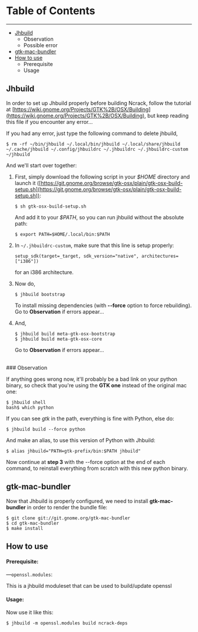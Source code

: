 # Table of Contents
---
   
 * [Jhbuild](#jhbuild)
 	* Observation
 	* Possible error
 * [gtk-mac-bundler](#bundler)
 * [How to use](#howto)
 	* Prerequisite
 	* Usage

## <a name="jhbuild"></a>Jhbuild

In order to set up Jhbuild properly before building Ncrack, follow the tutorial at [https://wiki.gnome.org/Projects/GTK%2B/OSX/Building](https://wiki.gnome.org/Projects/GTK%2B/OSX/Building), but keep reading this file if you encounter any error...

If you had any error, just type the following command to delete jhbuild,

	$ rm -rf ~/bin/jhbuild ~/.local/bin/jhbuild ~/.local/share/jhbuild ~/.cache/jhbuild ~/.config/jhbuildrc ~/.jhbuildrc ~/.jhbuildrc-custom ~/jhbuild

And we'll start over together:

1.	First, simply download the following script in your _$HOME_ directory and launch it ([https://git.gnome.org/browse/gtk-osx/plain/gtk-osx-build-setup.sh](https://git.gnome.org/browse/gtk-osx/plain/gtk-osx-build-setup.sh)):

	~~~~
	$ sh gtk-osx-build-setup.sh
	~~~~
	
	And add it to your _$PATH_, so you can run jhbuild without the absolute path:
	
	~~~~
	$ export PATH=$HOME/.local/bin:$PATH
	~~~~
	
2.	In `~/.jhbuildrc-custom`, make sure that this line is setup properly:

	~~~~
	setup_sdk(target=_target, sdk_version="native", architectures=["i386"])
	~~~~
	
	for an i386 architecture.
	
3.	Now do,

	~~~~
	$ jhbuild bootstrap
	~~~~
	
	To install missing dependencies (with **--force** option to force rebuilding).<br/>Go to **Observation** if errors appear...
	
4.	And,

	~~~~
	$ jhbuild build meta-gtk-osx-bootstrap
	$ jhbuild build meta-gtk-osx-core
	~~~~
	
	Go to **Observation** if errors appear... 
	
<br/>
### Observation
	
If anything goes wrong now, it'll probably be a bad link on your python binary, so check that you're using the **GTK one** instead of the original mac one:

~~~~	
$ jhbuild shell
bash$ which python
~~~~

If you can see _gtk_ in the path, everything is fine with Python, else do:

~~~~
$ jhbuild build --force python
~~~~

And make an alias, to use this version of Python with Jhbuild:

~~~~
$ alias jhbuild="PATH=gtk-prefix/bin:$PATH jhbuild"
~~~~

Now continue at **step 3** with the --force option at the end of each command, to reinstall everything from scratch with this new python binary.


## <a name="bundler"></a>gtk-mac-bundler

Now that Jhbuild is properly configured, we need to install **gtk-mac-bundler** in order to render the bundle file:

~~~~
$ git clone git://git.gnome.org/gtk-mac-bundler
$ cd gtk-mac-bundler
$ make install
~~~~

## <a name="howto"></a>How to use
#### Prerequisite:
—`openssl.modules`:

This is a jhbuild moduleset that can be used to build/update openssl 

#### Usage:

Now use it like this:
    
~~~~
$ jhbuild -m openssl.modules build ncrack-deps
~~~~
